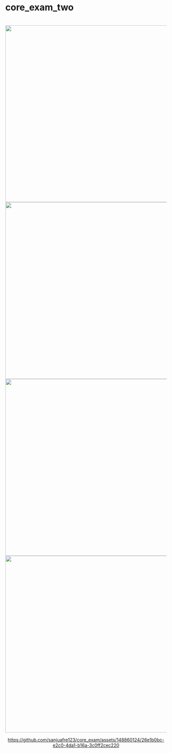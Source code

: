 # core_exam_two



<h1 align="left"></h1>
<div align ="center">

<img src = "https://github.com/sanjuafre123/core_exam/assets/148860124/235ca2cc-1580-42bf-9521-6b76cdd6a839" height ="550">
 <img src = "https://github.com/sanjuafre123/core_exam/assets/148860124/f00e5a42-b488-4207-b63b-b50605207941" height ="550">
  <img src = "https://github.com/sanjuafre123/core_exam/assets/148860124/69b47919-bdc8-4303-947d-ed2bbd14da56" height ="550">
   <img src = "https://github.com/sanjuafre123/core_exam/assets/148860124/cb2fde2a-7389-4496-ab4b-43639e1ef127" height ="550">


https://github.com/sanjuafre123/core_exam/assets/148860124/26e1b0bc-e2c0-4da1-b16a-3c0ff2cec220
  
</div>
